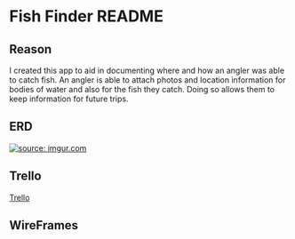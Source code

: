 # Fish Finder README

## Reason
I created this app to aid in documenting where and how an angler was able to catch fish. An angler is able to attach photos and location information for bodies of water and also for the fish they catch. Doing so allows them to keep information for future trips.

## ERD
<a href="https://imgur.com/Juk6KEq"><img src="https://i.imgur.com/Juk6KEq.png" title="source: imgur.com" /></a>

## Trello
<a href="https://trello.com/b/DisjjlKF/fish-finder">Trello</a>

## WireFrames

##
